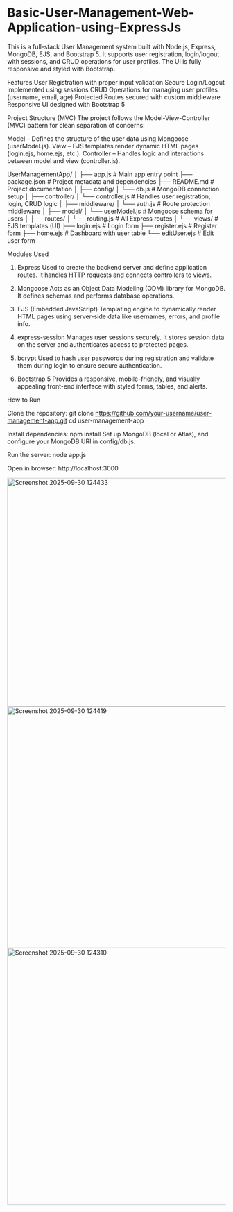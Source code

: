 # Basic-User-Management-Web-Application-using-ExpressJs
This is a full-stack User Management system built with Node.js, Express, MongoDB, EJS, and Bootstrap 5. It supports user registration, login/logout with sessions, and CRUD operations for user profiles. The UI is fully responsive and styled with Bootstrap.

Features
User Registration with proper input validation
Secure Login/Logout implemented using sessions
CRUD Operations for managing user profiles (username, email, age)
Protected Routes secured with custom middleware
Responsive UI designed with Bootstrap 5

Project Structure (MVC)
The project follows the Model-View-Controller (MVC) pattern for clean separation of concerns:

Model – Defines the structure of the user data using Mongoose (userModel.js).
View – EJS templates render dynamic HTML pages (login.ejs, home.ejs, etc.).
Controller – Handles logic and interactions between model and view (controller.js).

UserManagementApp/
│
├── app.js                     # Main app entry point
├── package.json               # Project metadata and dependencies
├── README.md                  # Project documentation
│
├── config/
│   └── db.js                  # MongoDB connection setup
│
├── controller/
│   └── controller.js          # Handles user registration, login, CRUD logic
│
├── middleware/
│   └── auth.js                # Route protection middleware
│
├── model/
│   └── userModel.js           # Mongoose schema for users
│
├── routes/
│   └── routing.js             # All Express routes
│
└── views/                     # EJS templates (UI)
    ├── login.ejs              # Login form
    ├── register.ejs           # Register form
    ├── home.ejs               # Dashboard with user table
    └── editUser.ejs           # Edit user form
    
Modules Used

1. Express
Used to create the backend server and define application routes. It handles HTTP requests and connects controllers to views.

2. Mongoose
Acts as an Object Data Modeling (ODM) library for MongoDB. It defines schemas and performs database operations.

3. EJS (Embedded JavaScript)
Templating engine to dynamically render HTML pages using server-side data like usernames, errors, and profile info.

4. express-session
Manages user sessions securely. It stores session data on the server and authenticates access to protected pages.

5. bcrypt
Used to hash user passwords during registration and validate them during login to ensure secure authentication.

6. Bootstrap 5
Provides a responsive, mobile-friendly, and visually appealing front-end interface with styled forms, tables, and alerts.

How to Run

Clone the repository:
git clone https://github.com/your-username/user-management-app.git
cd user-management-app

Install dependencies:
npm install
Set up MongoDB (local or Atlas), and configure your MongoDB URI in config/db.js.

Run the server:
node app.js

Open in browser:
http://localhost:3000

<img width="1762" height="527" alt="Screenshot 2025-09-30 124433" src="https://github.com/user-attachments/assets/cce13237-425e-4a05-a3a8-62917031b969" />
<img width="1037" height="557" alt="Screenshot 2025-09-30 124419" src="https://github.com/user-attachments/assets/37cd1101-9d57-4357-ac2c-515ed5cfc9b4" />
<img width="1092" height="593" alt="Screenshot 2025-09-30 124310" src="https://github.com/user-attachments/assets/8d0dc030-7c0b-458c-83dd-ba3c2c6655a8" />
